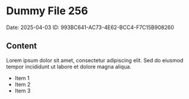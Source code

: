# Dummy File 256

Date: 2025-04-03
ID: 993BC641-AC73-4E62-BCC4-F7C15B908260

## Content

Lorem ipsum dolor sit amet, consectetur adipiscing elit.
Sed do eiusmod tempor incididunt ut labore et dolore magna aliqua.

* Item 1
* Item 2
* Item 3
